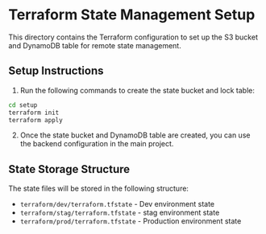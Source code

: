 # Terraform State Management Setup

This directory contains the Terraform configuration to set up the S3 bucket and DynamoDB table for remote state management.

## Setup Instructions

1. Run the following commands to create the state bucket and lock table:

```bash
cd setup
terraform init
terraform apply
```

2. Once the state bucket and DynamoDB table are created, you can use the backend configuration in the main project.

## State Storage Structure

The state files will be stored in the following structure:

- `terraform/dev/terraform.tfstate` - Dev environment state
- `terraform/stag/terraform.tfstate` - stag environment state
- `terraform/prod/terraform.tfstate` - Production environment state